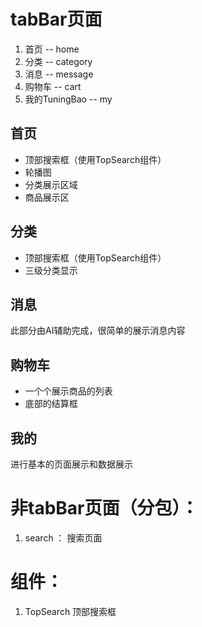 # tabBar页面

1. 首页 -- home
2. 分类 -- category
3. 消息 -- message
4. 购物车 -- cart
5. 我的TuningBao -- my



## 首页

- 顶部搜索框（使用TopSearch组件）
- 轮播图
- 分类展示区域
- 商品展示区



## 分类

- 顶部搜索框（使用TopSearch组件）
- 三级分类显示


## 消息

此部分由AI辅助完成，很简单的展示消息内容

## 购物车

 - 一个个展示商品的列表
 - 底部的结算框

## 我的

进行基本的页面展示和数据展示

# 非tabBar页面（分包）：

1. search ： 搜索页面



# 组件：

1. TopSearch 顶部搜索框

